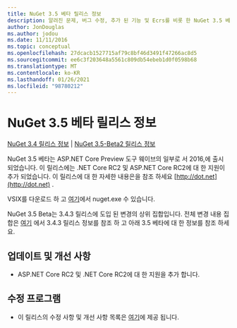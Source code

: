 ```yaml
---
title: NuGet 3.5 베타 릴리스 정보
description: 알려진 문제, 버그 수정, 추가 된 기능 및 Ecrs를 비롯 한 NuGet 3.5 베타에 대 한 릴리스 정보입니다.
author: JonDouglas
ms.author: jodou
ms.date: 11/11/2016
ms.topic: conceptual
ms.openlocfilehash: 27dcacb1527715af79c8bf46d3491f47266ac8d5
ms.sourcegitcommit: ee6c3f203648a5561c809db54ebeb1d0f0598b68
ms.translationtype: MT
ms.contentlocale: ko-KR
ms.lasthandoff: 01/26/2021
ms.locfileid: "98780212"
---
```

# <a name="nuget-35-beta-release-notes"></a>NuGet 3.5 베타 릴리스 정보

[NuGet 3.4 릴리스 정보](../release-notes/nuget-3.4.md)  |  [NuGet 3.5-Beta2 릴리스 정보](../release-notes/nuget-3.5-Beta2.md)

NuGet 3.5 베타는 ASP.NET Core Preview 도구 웨이브의 일부로 서 2016,에 출시 되었습니다. 이 릴리스에는 .NET Core RC2 및 ASP.NET Core RC2에 대 한 지원이 추가 되었습니다. 이 릴리스에 대 한 자세한 내용은을 참조 하세요 [http://dot.net](http://dot.net) .

VSIX를 다운로드 하 고 [여기](https://dist.nuget.org/index.html)에서 nuget.exe 수 있습니다.

NuGet 3.5 Beta는 3.4.3 릴리스에 도입 된 변경의 상위 집합입니다. 전체 변경 내용 집합은 [여기](https://github.com/NuGet/Home/issues?q=is%3Aissue+milestone%3A3.4.3+is%3Aclosed) 에서 3.4.3 릴리스 정보를 참조 하 고 아래 3.5 베타에 대 한 정보를 참조 하세요.

## <a name="updates-and-improvements"></a>업데이트 및 개선 사항

* ASP.NET Core RC2 및 .NET Core RC2에 대 한 지원을 추가 합니다.

## <a name="fixes"></a>수정 프로그램

* 이 릴리스의 수정 사항 및 개선 사항 목록은 [여기](https://github.com/NuGet/Home/issues?q=is%3Aissue+milestone%3A%223.5+Beta%22+is%3Aclosed)에 제공 됩니다.